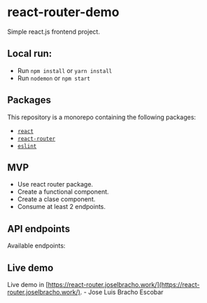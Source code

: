 # react-router-demo

Simple react.js frontend project.

## Local run:
* Run `npm install` or `yarn install`
* Run `nodemon` or `npm start`

## Packages

This repository is a monorepo containing the following packages:

- [`react`](https://create-react-app.dev/)
- [`react-router`](https://reactrouter.com/docs/en/v6)
- [`eslint`](https://eslint.org/)

## MVP
- Use react router package.
- Create a functional component.
- Create a clase component.
- Consume at least 2 endpoints.

## API endpoints

Available endpoints:


## Live demo

Live demo in [https://react-router.joselbracho.work/](https://react-router.joselbracho.work/). - Jose Luis Bracho Escobar
